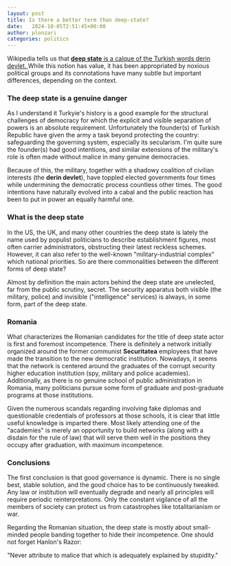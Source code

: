 ```yaml
---
layout: post
title: Is there a better term than deep-state?
date:   2024-10-05T2:51:45+00:00
author: plonzari
categories: politics
---
```


Wikipedia tells us that <a href="https://en.wikipedia.org/wiki/Deep_state"> 
__deep state__ is a calque of the Turkish words derin devlet. </a> 
While this notion has value, it has been appropriated by noxious political groups and its 
connotations have many subtle but important differences, depending on the context.

<!--more-->
### The deep state is a genuine danger

As I understand it Turkyie's history is a good example for the structural challenges of 
democracy for which the explicit and visible separation of powers is an absolute requirement.
Unfortunately the founder(s) of Turkish Republic have given the army a task beyond protecting 
the country: safeguarding the governing system, especially its secularism. I'm quite sure 
the founder(s) had good intentions, and similar extensions of the military's role is 
often made without malice in many genuine democracies.

Because of this, the military, together with a shadowy coalition of civilian interests 
(the __derin devlet__), have toppled elected governments four times while undermining the 
democratic process countless other times. The good intentions have naturally evolved into 
a cabal and the public reaction has been to put in power an equally harmful one.

### What is the deep state

In the US, the UK, and many other countries the deep state is lately the name used by populist 
politicians to describe establishment figures, most often carrier administrators, 
obstructing their latest reckless schemes. However, it can also refer to the well-known 
"military-industrial complex" which national priorities. So are there 
commonalities between the different forms of deep state?

Almost by definition the main actors behind the deep state are unelected, far from the public 
scrutiny, secret. The security apparatus both visible (the military, police) and invisible 
("intelligence" services) is always, in some form, part of the deep state.

### Romania

What characterizes the Romanian candidates for the title of deep state actor is first and 
foremost incompetence. There is definitely a network initially organized around the former
communist __Securitatea__ employees that have made the transition to the new democratic 
institution. Nowadays, it seems that the network is centered around the graduates of the 
corrupt security higher education institution (spy, military and police academies). 
Additionally, as there is no 
genuine school of public administration in Romania, many politicians pursue some form of 
graduate and post-graduate programs at those institutions.

Given the numerous scandals regarding involving fake diplomas and 
questionable credentials of professors at those schools, it is clear that little useful
knowledge is imparted there. Most likely attending one of the 
"academies" is merely an opportunity to build networks (along with a disdain for
the rule of law) that will serve them well in the positions they occupy after graduation, 
with maximum incompetence. 

### Conclusions

The first conclusion is that good governance is dynamic. There is no single best, stable solution,
and the good choice has to be continuously tweaked. Any law or institution will eventually 
degrade and nearly all principles will require periodic reinterpretations. Only the constant 
vigilance of all the members of society can protect us from catastrophes like totalitarianism 
or war.

Regarding the Romanian situation, the deep state is mostly about small-minded people 
banding together to hide their incompetence. One should not forget Hanlon's Razor: 

"Never attribute to malice that which is adequately explained by stupidity."